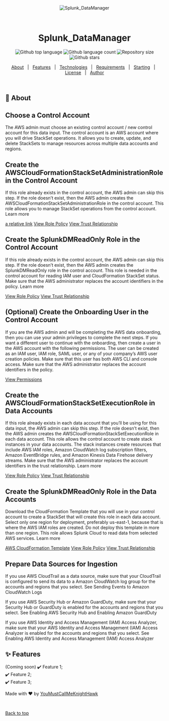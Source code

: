 <div align="center" id="top"> 
  <img src="img/workflow.png" alt="Splunk_DataManager" />

  &#xa0;

  <!-- <a href="https://splunk_datamanager.netlify.app">Demo</a> -->
</div>

<h1 align="center">Splunk_DataManager</h1>

<p align="center">
  <img alt="Github top language" src="https://img.shields.io/github/languages/top/stax-el-gato/splunk_datamanager?color=56BEB8">

  <img alt="Github language count" src="https://img.shields.io/github/languages/count/stax-el-gato/splunk_datamanager?color=56BEB8">

  <img alt="Repository size" src="https://img.shields.io/github/repo-size/stax-el-gato/splunk_datamanager?color=56BEB8">

  <!-- <img alt="License" src="https://img.shields.io/github/license/stax-el-gato/splunk_datamanager?color=56BEB8">

  <img alt="Github issues" src="https://img.shields.io/github/issues/stax-el-gato/splunk_datamanager?color=56BEB8">

  <img alt="Github forks" src="https://img.shields.io/github/forks/stax-el-gato/splunk_datamanager?color=56BEB8"> -->

  <img alt="Github stars" src="https://img.shields.io/github/stars/stax-el-gato/splunk_datamanager?color=56BEB8">
</p>

<!-- Status -->

<!-- <h4 align="center"> 
	🚧  Splunk_DataManager 🚀 Under construction...  🚧
</h4> 

<hr> -->

<p align="center">
  <a href="#dart-about">About</a> &#xa0; | &#xa0; 
  <a href="#sparkles-features">Features</a> &#xa0; | &#xa0;
  <a href="#rocket-technologies">Technologies</a> &#xa0; | &#xa0;
  <a href="#white_check_mark-requirements">Requirements</a> &#xa0; | &#xa0;
  <a href="#checkered_flag-starting">Starting</a> &#xa0; | &#xa0;
  <a href="#memo-license">License</a> &#xa0; | &#xa0;
  <a href="https://github.com/stax-el-gato" target="_blank">Author</a>
</p>

<br>

## :dart: About ##

## Choose a Control Account ##
The AWS admin must choose an existing control account / new control account for this data input. The control account is an AWS account where you will drive StackSet operations. It allows you to create, update, and delete StackSets to manage resources across multiple data accounts and regions.

## Create the AWSCloudFormationStackSetAdministrationRole in the Control Account ## 
If this role already exists in the control account, the AWS admin can skip this step. If the role doesn’t exist, then the AWS admin creates the AWSCloudFormationStackSetAdministrationRole in the control account. This role allows you to manage StackSet operations from the control account. Learn more

[a relative link](other_file.md)
[View Role Policy](AWSCloudFormationStackSetAdministrationRole.json)
[View Trust Relationship](AWSCloudFormationStackSetAdministrationRole.TrustedRelationship)


## Create the SplunkDMReadOnly Role in the Control Account ## 
If this role already exists in the control account, the AWS admin can skip this step. If the role doesn’t exist, then the AWS admin creates the SplunkDMReadOnly role in the control account. This role is needed in the control account for reading IAM user and CloudFormation StackSet status. Make sure that the AWS administrator replaces the account identifiers in the policy. Learn more

[View Role Policy](SplunkDMReadOnlyRole.json)
[View Trust Relationship](SplunkDMReadOnlyRole.TrustRelationship.json)
 

## (Optional) Create the Onboarding User in the Control Account ## 
If you are the AWS admin and will be completing the AWS data onboarding, then you can use your admin privileges to complete the next steps. If you want a different user to continue with the onboarding, then create a user in the AWS account with the following permissions. The user can be created as an IAM user, IAM role, SAML user, or any of your company’s AWS user creation policies. Make sure that this user has both AWS CLI and console access. Make sure that the AWS administrator replaces the account identifiers in the policy.

[View Permissions](Permissions.json)


## Create the AWSCloudFormationStackSetExecutionRole in Data Accounts ## 
If this role already exists in each data account that you’ll be using for this data input, the AWS admin can skip this step. If the role doesn’t exist, then the AWS admin creates the AWSCloudFormationStackSetExecutionRole in each data account. This role allows the control account to create stack instances in your data accounts. The stack instances create resources that include AWS IAM roles, Amazon CloudWatch log subscription filters, Amazon EventBridge rules, and Amazon Kinesis Data Firehose delivery streams. Make sure that the AWS administrator replaces the account identifiers in the trust relationship. Learn more

[View Role Policy](AWSCloudFormationStackSetExecutionRole.json)
[View Trust Relationship](AWSCloudFormationStackSetExecutionRole.TrustedRelationship.json)


## Create the SplunkDMReadOnly Role in the Data Accounts ##
Download the CloudFormation Template that you will use in your control account to create a StackSet that will create this role in each data account. Select only one region for deployment, preferably us-east-1, because that is where the AWS IAM roles are created. Do not deploy this template in more than one region. This role allows Splunk Cloud to read data from selected AWS services.  Learn more


[AWS CloudFormation Template](splunkdm-multi-data-account-readonly-role-template.json)
[View Role Policy](SplunkDMReadOnly.Rolepolicy.json)
[View Trust Relationship](SplunkDMReadOnly.Rolepolicy.TrustedRelationship.json)


## Prepare Data Sources for Ingestion ## 
If you use AWS CloudTrail as a data source, make sure that your CloudTrail is configured to send its data to a Amazon CloudWatch log group for the accounts and regions that you select. See Sending Events to Amazon CloudWatch Logs

If you use AWS Security Hub or Amazon GuardDuty, make sure that your Security Hub or GuardDuty is enabled for the accounts and regions that you select. See Enabling AWS Security Hub and Enabling Amazon GuardDuty

If you use AWS Identity and Access Management (IAM) Access Analyzer, make sure that your AWS Identity and Access Management (IAM) Access Analyzer is enabled for the accounts and regions that you select. See Enabling AWS Identity and Access Management (IAM) Access Analyzer
## :sparkles: Features ##
(Coming soon)
:heavy_check_mark: Feature 1;\
:heavy_check_mark: Feature 2;\
:heavy_check_mark: Feature 3;



Made with :heart: by <a href="https://github.com/stax-el-gato" target="_blank">YouMustCallMeKnightHawk</a>

&#xa0;

<a href="#top">Back to top</a>
